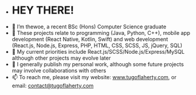 - # HEY THERE!
- 👋 I’m thewoe, a recent BSc (Hons) Computer Science graduate
- 👀 These projects relate to programming (Java, Python, C++), mobile app development (React Native, Kotlin, Swift) and web development (React.js, Node.js, Express, PHP, HTML, CSS, SCSS, JS, jQuery, SQL)
- 🌱 My current priorities include React.js/SCSS/Node.js/Express/MySQL although other projects may evolve later
- 💞️ I generally publish my personal work, although some future projects may involve collaborations with others
- 📫 To reach me, please visit my website: www.tugoflaherty.com, or email: contact@tugoflaherty.com

<!---
thewoe/thewoe is a ✨ special ✨ repository because its `README.md` (this file) appears on your GitHub profile.
You can click the Preview link to take a look at your changes.
--->
